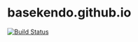 # basekendo.github.io
[![Build Status](https://travis-ci.org/basekendo/basekendo.github.io.svg?branch=build)](https://travis-ci.org/basekendo/basekendo.github.io)

